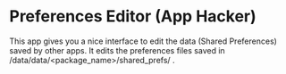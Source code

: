 Preferences Editor (App Hacker)
=================

This app gives you a nice interface to edit the data (Shared Preferences) saved by other apps.
It edits the preferences files saved in /data/data/\<package_name>/shared_prefs/ .
